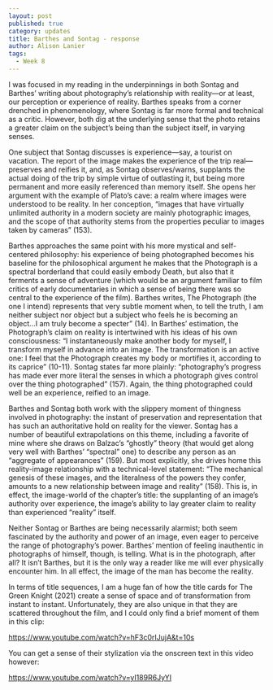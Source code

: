```yaml
---
layout: post
published: true
category: updates
title: Barthes and Sontag - response
author: Alison Lanier
tags:
  - Week 8
---
```

I was focused in my reading in the underpinnings in both Sontag and Barthes’ writing about photography’s relationship with reality—or at least, our perception or experience of reality. Barthes speaks from a corner drenched in phenomenology, where Sontag is far more formal and technical as a critic. However, both dig at the underlying sense that the photo retains a greater claim on the subject’s being than the subject itself, in varying senses. 

One subject that Sontag discusses is experience—say, a tourist on vacation. The report of the image makes the experience of the trip real—preserves and reifies it, and, as Sontag observes/warns, supplants the actual doing of the trip by simple virtue of outlasting it, but being more permanent and more easily referenced than memory itself. She opens her argument with the example of Plato’s cave: a realm where images were understood to be reality. In her conception, “images that have virtually unlimited authority in a modern society are mainly photographic images, and the scope of that authority stems from the properties peculiar to images taken by cameras” (153). 

Barthes approaches the same point with his more mystical and self-centered philosophy: his experience of being photographed becomes his baseline for the philosophical argument he makes that the Photograph is a spectral borderland that could easily embody Death, but also that it ferments a sense of adventure (which would be an argument familiar to film critics of early documentaries in which a sense of being there was so central to the experience of the film). Barthes writes, The Photograph (the one I intend) represents that very subtle moment when, to tell the truth, I am neither subject nor object but a subject who feels he is becoming an object…I am truly become a specter” (14). In Barthes’ estimation, the Photograph’s claim on reality is intertwined with his ideas of his own consciousness: “I instantaneously make another body for myself, I transform myself in advance into an image. The transformation is an active one: I feel that the Photograph creates my body or mortifies it, according to its caprice” (10-11). Sontag states far more plainly: “photography’s progress has made ever more literal the senses in which a photograph gives control over the thing photographed” (157). Again, the thing photographed could well be an experience, reified to an image. 

Barthes and Sontag both work with the slippery moment of thingness involved in photography: the instant of preservation and representation that has such an authoritative hold on reality for the viewer.
Sontag has a number of beautiful extrapolations on this theme, including a favorite of mine where she draws on Balzac’s “ghostly” theory (that would get along very well with Barthes’ “spectral” one) to describe any person as an “aggregate of appearances” (159). But most explicitly, she drives home this reality-image relationship with a technical-level statement: “The mechanical genesis of these images, and the literalness of the powers they confer, amounts to a new relationship between image and reality” (158). This is, in effect, the image-world of the chapter’s title: the supplanting of an image’s authority over experience, the image’s ability to lay greater claim to reality than experienced “reality” itself. 

Neither Sontag or Barthes are being necessarily alarmist; both seem fascinated by the authority and power of an image, even eager to perceive the range of photography’s power. Barthes’ mention of feeling inauthentic in photographs of himself, though, is telling. What is in the photograph, after all? It isn’t Barthes, but it is the only way a reader like me will ever physically encounter him. In all effect, the image of the man has become the reality. 


In terms of title sequences, I am a huge fan of how the title cards for The Green Knight (2021) create a sense of space and of transformation from instant to instant. Unfortunately, they are also unique in that they are scattered throughout the film, and I could only find a brief moment of them in this clip:

https://www.youtube.com/watch?v=hF3c0rIJujA&t=10s

You can get a sense of their stylization via the onscreen text in this video however:

https://www.youtube.com/watch?v=yI189R6JyYI

